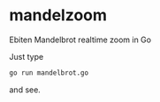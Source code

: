# mandelzoom
Ebiten Mandelbrot realtime zoom in Go

Just type
```bash
go run mandelbrot.go
```
and see.
